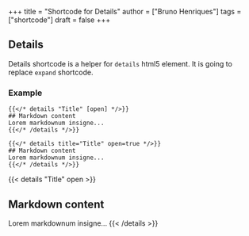 +++
title = "Shortcode for Details"
author = ["Bruno Henriques"]
tags = ["shortcode"]
draft = false
+++

## Details

Details shortcode is a helper for `details` html5 element. It is going to replace `expand` shortcode.

### Example
```tpl
{{</* details "Title" [open] */>}}
## Markdown content
Lorem markdownum insigne...
{{</* /details */>}}
```
```tpl
{{</* details title="Title" open=true */>}}
## Markdown content
Lorem markdownum insigne...
{{</* /details */>}}
```

{{< details "Title" open >}}
## Markdown content
Lorem markdownum insigne...
{{< /details >}}
